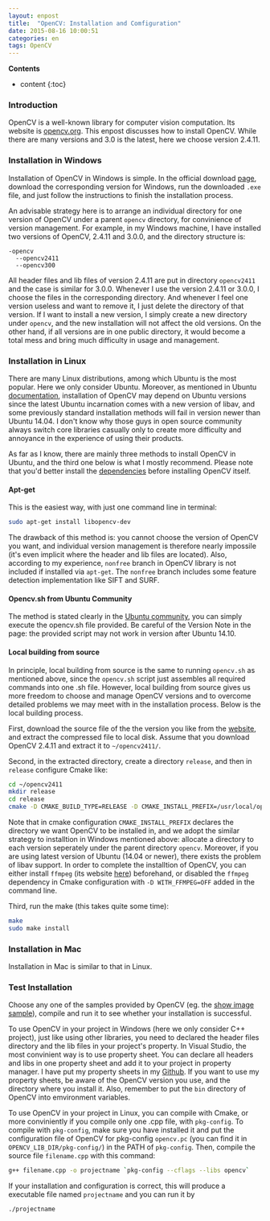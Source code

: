 ```yaml
---
layout: enpost
title:  "OpenCV: Installation and Comfiguration"
date: 2015-08-16 10:00:51 
categories: en
tags: OpenCV
---
```


__Contents__

* content
{:toc}

### Introduction

OpenCV is a well-known library for computer vision computation. Its website is [opencv.org](http://opencv.org/). This enpost discusses how to install OpenCV. While there are many versions and 3.0 is the latest, here we choose version 2.4.11.

### Installation in Windows

Installation of OpenCV in Windows is simple. In the official download [page](http://opencv.org/downloads.html), download the corresponding version for Windows, run the downloaded `.exe` file, and just follow the instructions to finish the installation process. 

An advisable strategy here is to arrange an individual directory for one version of OpenCV under a parent `opencv` directory, for convinience of version management. For example, in my Windows machine, I have installed two versions of OpenCV, 2.4.11 and 3.0.0, and the directory structure is:

	-opencv
	  --opencv2411
	  --opencv300
	 
All header files and lib files of version 2.4.11 are put in directory `opencv2411` and the case is similar for 3.0.0. Whenever I use the version 2.4.11 or 3.0.0, I choose the files in the corresponding directory. And whenever I feel one version useless and want to remove it, I just delete the directory of that version. If I want to install a new version, I simply create a new directory under `opencv`, and the new installation will not affect the old versions. On the other hand, if all versions are in one public directory, it would become a total mess and bring much difficulty in usage and management. 



### Installation in Linux

There are many Linux distributions, among which Ubuntu is the most popular. Here we only consider Ubuntu. Moreover, as mentioned in Ubuntu [documentation](https://help.ubuntu.com/community/OpenCV), installation of OpenCV may depend on Ubuntu versions since the latest Ubuntu incarnation comes with a new version of libav, and some previously standard installation methods will fail  in version newer than Ubuntu 14.04. I don't know why those guys in open source community always switch core libraries casually only to create more difficulty and annoyance in the experience of using their products.

As far as I know, there are mainly three methods to install OpenCV in Ubuntu, and the third one below is what I mostly recommend. Please note that you'd better install the [dependencies](http://docs.opencv.org/doc/tutorials/introduction/linux_install/linux_install.html#linux-installation) before installing OpenCV itself.

#### Apt-get

This is the easiest way, with just one command line in terminal:

```bash
sudo apt-get install libopencv-dev
```
	
The drawback of this method is: you cannot choose the version of OpenCV you want, and individual version management is therefore nearly impossile (it's even implicit where the header and lib files are located). Also, according to my experience, `nonfree` branch in OpenCV library is not included if installed via `apt-get`. The `nonfree` branch includes some feature detection implementation like SIFT and SURF.

#### Opencv.sh from Ubuntu Community

The method is stated clearly in the [Ubuntu community](https://help.ubuntu.com/community/OpenCV), you can simply execute the opencv.sh file provided. Be careful of the Version Note in the page: the provided script may not work in version after Ubuntu 14.10.

#### Local building from source

In principle, local building from source is the same to running `opencv.sh` as mentioned above, since the `opencv.sh` script just assembles all required commands into one .sh file. However, local building from source gives us more freedom to choose and manage OpenCV versions and to overcome detailed problems we may meet with in the installation process. Below is the local building process.

First, download the source file of the the version you like from the [website](http://docs.opencv.org/doc/tutorials/introduction/linux_install/linux_install.html#linux-installation), and extract the compressed file to local disk. Assume that you download OpenCV 2.4.11 and extract it to `~/opencv2411/`.

Second, in the extracted directory, create a directory `release`, and then in `release` configure Cmake like:

```bash
cd ~/opencv2411
mkdir release
cd release
cmake -D CMAKE_BUILD_TYPE=RELEASE -D CMAKE_INSTALL_PREFIX=/usr/local/opencv/opencv2411 -D BUILD_PYTHON_SUPPORT=ON ..
```

Note that in cmake configuration `CMAKE_INSTALL_PREFIX` declares the directory we want OpenCV to be installed in, and we adopt the similar strategy to installtion in Windows mentioned above: allocate a directory to each version seperately under the parent directory `opencv`. Moreover, if you are using latest version of Ubuntu (14.04 or newer), there exists the problem of libav support. In order to complete the installtion of OpenCV, you can either install `ffmpeg` (its website [here](https://www.ffmpeg.org/download.html#build-linux)) beforehand, or disabled the  `ffmpeg` dependency in Cmake configuration with `-D WITH_FFMPEG=OFF` added in the command line.

Third, run the make (this takes quite some time):

```bash
make
sudo make install
```

### Installation in Mac

Installation in Mac is similar to that in Linux.

### Test Installation

Choose any one of the samples provided by OpenCV (eg. the [show image sample](http://docs.opencv.org/2.4/doc/tutorials/introduction/display_image/display_image.html)), compile and run it to see whether your installation is successful.

To use OpenCV in your project in Windows (here we only consider C++ project), just like using other libraries, you need to declared the header files directory and the lib files in your project's property. In Visual Studio, the most convinient way is to use property sheet. You can declare all headers and libs in one property sheet and add it to your project in property manager. I have put my property sheets in my [Github](https://github.com/izhengfan/OpenCVConfigForVS2013). If you want to use my property sheets, be aware of the OpenCV version you use, and the directory where you install it. Also, remember to put the `bin` directory of OpenCV into emvironment variables.

To use OpenCV in your project in Linux, you can compile with Cmake, or more conviniently if you compile only one .cpp file, with `pkg-config`. To compile with `pkg-config`, make sure you have installed it and put the configuration file of OpenCV for pkg-config `opencv.pc` (you can find it in `OPENCV_LIB_DIR/pkg-config/`) in the PATH of `pkg-config`. Then, compile the source file `filename.cpp` with this command:

```bash
g++ filename.cpp -o projectname `pkg-config --cflags --libs opencv`
```
	
If your installation and configuration is correct, this will produce a executable file named `projectname` and you can run it by

	./projectname
	
